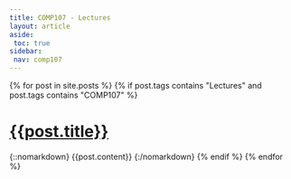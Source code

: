 ```yaml
---
title: COMP107 - Lectures
layout: article
aside:
 toc: true
sidebar:
 nav: comp107
---
```

{% for post in site.posts %}
{% if post.tags contains "Lectures" and post.tags contains "COMP107" %}
# [{{post.title}}]({{site.baseurl}}{{post.url}})
{::nomarkdown}
{{post.content}}
{:/nomarkdown}
{% endif %}
{% endfor %}
